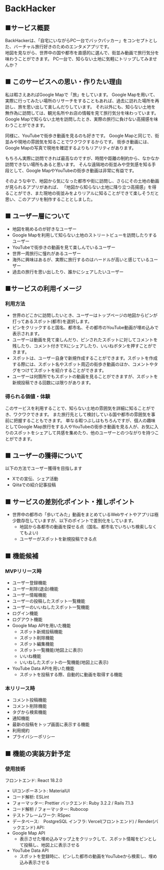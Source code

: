 # BackHacker

## ■サービス概要
BackHackerは、「自宅にいながらPC一台でバックパッカー」をコンセプトとした、バーチャル旅行好きのためのエンタメアプリです。  
地図を見ながら、世界中の国や都市を直感的に選んで、街並み動画で旅行気分を味わうことができます。
PC一台で、知らない土地に気軽にトリップしてみませんか？


## ■ このサービスへの思い・作りたい理由
私は暇さえあればGoogle Mapで「旅」をしています。
Google Mapを用いて、実際に行ってみたい場所のリサーチをすることもあれば、過去に訪れた場所を再訪し、旅を思い出して楽しんだりしています。
それ以外にも、知らない土地を無作為に訪問しては、観光名所やお店の情報を見て旅行気分を味わっています。
Google Mapで知らない土地を訪問したとき、実際の旅行に負けない高揚感を味わうことができます。

同様に、YouTubeで街歩き動画を見るのも好きです。
Google Mapと同じで、街並みや現地の雰囲気を知ることでワクワクするからです。
街歩き動画には、Google Mapの写真で現地を確認するよりもリアリティがあります。

もちろん実際に訪問できれば最高なのですが、時間や距離の制約から、なかなか訪問できない場所もあると思います。
そんな遠隔地の街並みや空気感を知る手段として、Google MapやYouTubeの街歩き動画は非常に有益です。

そのような中で、地図から気になった都市や街に訪問し、さらにその土地の動画が見られるアプリがあれば、
「地図から知らない土地に降り立つ高揚感」を得ることができ、また現地の街並みをよりリアルに知ることができて楽しそうだと思い、このアプリを制作することとしました。


## ■ ユーザー層について
- 地図を眺めるのが好きなユーザー
- Google Mapを利用して知らない土地のストリートビューを訪問したりするユーザー
- YouTubeで街歩きの動画を見て楽しんでいるユーザー
- 世界一周旅行に憧れがあるユーザー
- 海外に興味はあるが、実際に旅行するのはハードルが高いと感じているユーザー
- 過去の旅行を思い出したり、誰かにシェアしたいユーザー

## ■サービスの利用イメージ
### 利用方法
- 世界のどこかに訪問したいとき、ユーザーはトップページの地図からピンが打ってあるスポット(都市)を選択します。
- ピンをクリックすると国名、都市名、その都市のYouTube動画が埋め込みで表示されます。
- ユーザーは動画を見て楽しんだり、ピンされたスポットに対してコメントを残したり、コメント付きでXにシェアしたり、いいねボタンを押すことができます。
- スポットは、ユーザー自身で新規作成することができます。スポットを作成する際には、スポット名やスポット周辺の街歩き動画のほか、コメントやタグをつけてスポットを紹介することができます。
- ユーザーは何箇所でもスポットの動画を見ることができますが、スポットを新規投稿できる回数には限りがあります。

### 得られる価値・体験
このサービスを利用することで、知らない土地の雰囲気を詳細に知ることができ、ワクワクできます。
また旅行先として検討している国や都市の雰囲気を事前に把握することもできます。
単なる暇つぶしはもちろんですが、個人の趣味としてGoogle Map旅行をする人やYouTubeの街歩き動画を見る人が、お気に入りのスポットをシェアして共感を集めたり、他のユーザーとのつながりを持つことができます。

## ■ ユーザーの獲得について
以下の方法でユーザー獲得を目指します
- Xでの宣伝、シェア活動
- Qiitaでの紹介記事投稿

## ■ サービスの差別化ポイント・推しポイント
- 世界中の都市の「歩いてみた」動画をまとめているWebサイトやアプリは極少数存在していますが、以下のポイントで差別化をしています。
  - 地図から各都市の動画を探せる点（国名、都市名でいちいち検索しなくてもよい)
  - ユーザーがスポットを新規投稿できる点

## ■ 機能候補

### MVPリリース時
- ユーザー登録機能
- ユーザー削除(退会)機能
- ユーザー情報機能
- ユーザーの投稿したスポット一覧機能
- ユーザーのいいねしたスポット一覧機能
- ログイン機能
- ログアウト機能
- Google Map APIを用いた機能
  - スポット新規投稿機能
  - スポット削除機能
  - スポット編集機能
  - スポット一覧機能(地図上に表示)
  - いいね機能
  - いいねしたスポットの一覧機能(地図上に表示)
- YouTube Data APIを用いた機能
  - スポットを投稿する際、自動的に動画を取得する機能

### 本リリース時
- コメント投稿機能
- コメント削除機能
- タグから検索機能
- 通知機能
- 最新の投稿をトップ画面に表示する機能
- 利用規約
- プライバシーポリシー

## ■ 機能の実装方針予定
### 使用技術
フロントエンド: React 18.2.0
- UIコンポーネント: MaterialUI
- コード解析: ESLint
- フォーマッター: Prettier
バックエンド: Ruby 3.2.2 / Rails 7.1.3
- コード解析 / フォーマッター: Rubocop
- テストフレームワーク: RSpec
- データベース:　PostgreSQL
インフラ: Vercel(フロントエンド) / Render(バックエンド)
API: 
- Google Map API
  - 表示させた埋め込みマップ上をクリックして、スポット情報をピンとして投稿し、地図上に表示させる
- YouTube Data API
  - スポットを登録時に、ピンした都市の動画をYouTubeから検索し、埋め込み表示させる